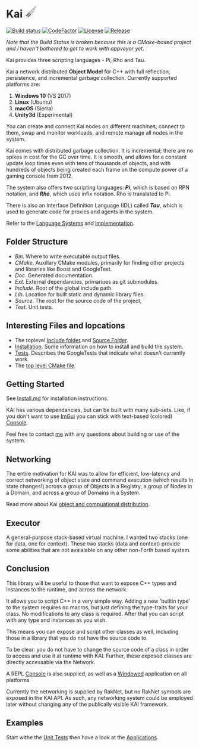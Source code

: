 # Kai ![Foo](Doc/swords.jpg)

[![Build status](https://ci.appveyor.com/api/projects/status/github/cschladetsch/kai?svg=true)](https://ci.appveyor.com/project/cschladetsch/kai)
[![CodeFactor](https://www.codefactor.io/repository/github/cschladetsch/kai/badge)](https://www.codefactor.io/repository/github/cschladetsch/kai)
[![License](https://img.shields.io/github/license/cschladetsch/flow.svg?label=License&maxAge=86400)](./LICENSE.txt)
[![Release](https://img.shields.io/github/release/cschladetsch/flow.svg?label=Release&maxAge=60)](https://github.com/cschladetsch/kai/releases/latest)

*Note that the Build Status is broken because this is a CMake-based project and I haven't bothered to get to work with appveyor yet*.

Kai provides three scripting languages - Pi, Rho and Tau.

Kai a network distributed **Object Model** for C++ with full reflection, persistence, and incremental garbage collection. Currently supported platforms are:

1. **Windows 10** (VS 2017)
1. **Linux** (Ubuntu)
1. **macOS** (Sierra)
1. **Unity3d** (Experimental)

You can create and connect Kai nodes on different machines, connect to them, swap and monitor workloads, and remote manage all nodes in the system.

Kai comes with distributed garbage collection. It is incremental; there are no spikes in cost for the GC over time. It is smooth, and allows for a constant update loop times even with tens of thousands of objects, and with hundreds of objects being created each frame on the compute power of a gaming console from 2012.

The system also offers two scripting languages: ***Pi***, which is based on RPN notation, and ***Rho***, which uses infix notation. Rho is translated to Pi.

There is also an Interface Definition Language (IDL) called ***Tau***, which is used to generate code for proxies and agents in the system.

Refer to the [Language Systems](Include/KAI/Language) and [implementation](Source/Library).

## Folder Structure

* *Bin*. Where to write executable output files.
* *CMake*. Auxillary CMake modules, primarily for finding other projects and libraries like Boost and GoogleTest.
* *Doc*. Generated documentation.
* *Ext*. External dependancies, primariues as git submodules.
* *Include*. Root of the global include path.
* *Lib*. Location for built static and dynamic library files.
* *Source*. The root for the source code of the project, 
* *Test*. Unit tests.

## Interesting Files and lopcations

* The toplevel [Include folder](Include/KAI) and [Source Folder](Source).
* [Installation](Install.md). Some information on how to install and build the system.
* [Tests](Test/Readme.md). Describes the GoogleTests that indicate what doesn't currently work.
* The [top level CMake file](CMakeLists.txt).


## Getting Started

See [Install.md](Install.md) for installation instructions.

KAI has various dependancies, but can be built with many sub-sets. Like, if you don't want to use [ImGui](https://github.com/ocornut/imgui) you can stick with text-based (colored) [Console](Source/App/Console).

Feel free to contact [me](matilto:christian.schladetsch@gmail.com) with any questions about building or use of the system.

## Networking

The entire motivation for KAI was to allow for efficient, low-latency and correct networking of object state and command execution (which results in state changes!) across a group of Objects in a Registry, a group of Nodes in a Domain, and across a group of Domains in a System.

Read more about Kai [object and compuational distribution](Networking.md).

## Executor

A general-purpose stack-based virtual machine. I wanted two stacks (one for data, one for context). These two stacks (data and context) provide some abilities that are not avaialable on any other non-Forth based system.

## Conclusion

This library will be useful to those that want to expose C++ types and instances to the runtime, and across the network.

It allows you to script C++ in a very simple way. Adding a new 'builtin type' to the system requires no macros, but just defining the type-traits for your class. No modifications to any class is required. After that you can script with any type and instances as you wish.

This means you can expose and script other classes as well, including those in a library that you do not have the source code to.

To be clear: you do not have to change the source code of a class in order to access and use it at runtime with KAI. Further, these exposed classes are directly accessable via the Network.

A REPL [Console](Source/App/Console) is also supplied, as well as a [Windowed](Source/App/Window) application on all platforms 

Currently the networking is supplied by RakNet, but no RakNet symbols are exposed in the KAI API. As such, any networking system could be employed later without changing any of the publically visible KAI framework.

## Examples

Start withe the [Unit Tests](Test) then have a look at the [Applications](Source/App).

